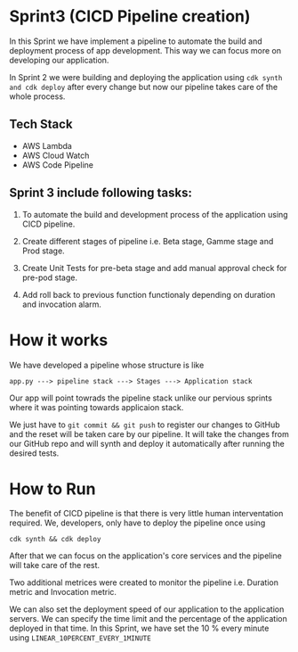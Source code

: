 # Sprint3 (CICD Pipeline creation)
In this Sprint we have implement a pipeline to automate the build and deployment process of app development. This way we can focus more on developing our application.

In Sprint 2 we were building and deploying the application using ```cdk synth and cdk deploy``` after every change but now our pipeline takes care of the whole process.

## Tech Stack
* AWS Lambda
* AWS Cloud Watch
* AWS Code Pipeline

## Sprint 3 include following tasks:

1. To automate the build and development process of the application using CICD pipeline.

2. Create different stages of pipeline i.e. Beta stage, Gamme stage and Prod stage.

3. Create Unit Tests for pre-beta stage and add manual approval check for pre-pod stage.

4. Add roll back to previous function functionaly depending on duration and invocation alarm.

# How it works

We have developed a pipeline whose structure is like 

```
app.py ---> pipeline stack ---> Stages ---> Application stack 
```

Our app will point towrads the pipeline stack unlike our pervious sprints where it was pointing towards applicaion stack. 

We just have to ``` git commit && git push ``` to register our changes to GitHub and the reset will be taken care by our pipeline. It will take the changes from our GitHub repo and will synth and deploy it automatically after running the desired tests.


# How to Run

The benefit of CICD pipeline is that there is very little human interventation required. We, developers, only have to deploy the pipeline once using

``` 
cdk synth && cdk deploy 
```

After that we can focus on the application's core services and the pipeline will take care of the rest.

<!-- # Improvements required
It is planned to add functionality test in pre-gamma stage in near future. -->

Two additional metrices were created to monitor the pipeline i.e. Duration metric and Invocation metric. 
<!-- The system will roll back to previos -->

We can also set the deployment speed of our application to the application servers. We can specify the time limit and the percentage of the application deployed in that time. In this Sprint, we have set the 10 % every minute using ```LINEAR_10PERCENT_EVERY_1MINUTE``` 
